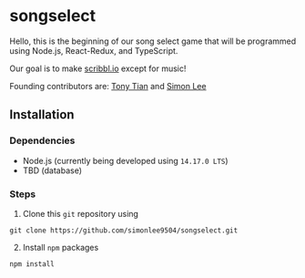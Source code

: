 # songselect

Hello, this is the beginning of our song select game that will be programmed using Node.js, React-Redux, and TypeScript.

Our goal is to make [scribbl.io](https://skribbl.io) except for music!

Founding contributors are: [Tony Tian](https://github.com/tonytian2357) and [Simon Lee](https://github.com/simonlee9504)

## Installation

### Dependencies
- Node.js (currently being developed using `14.17.0 LTS`)
- TBD (database)

### Steps
1. Clone this `git` repository using
```
git clone https://github.com/simonlee9504/songselect.git
```

2. Install `npm` packages
```
npm install
```
